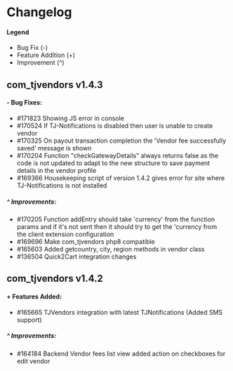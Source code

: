# Changelog

#### Legend

- Bug Fix (-)
- Feature Addition (+)
- Improvement (^)

## com_tjvendors v1.4.3

#### - Bug Fixes:
- #171823 Showing JS error in console
- #170524 If TJ-Notifications is disabled then user is unable to create vendor
- #170325 On payout transaction completion the 'Vendor fee successfully saved' message is shown
- #170204 Function "checkGatewayDetails" always returns false as the code is not updated to adapt to the new structure to save payment details in the vendor profile
- #169366 Housekeeping script of version 1.4.2 gives error for site where TJ-Notifications is not installed

##### ^ Improvements:
- #170205 Function addEntry should take 'currency' from the function params and if it's not sent then it should try to get the 'currency from the client extension configuration
- #169696 Make com_tjvendors php8 compatible
- #165603 Added getcountry, city, region methods in vendor class
- #136504 Quick2Cart integration changes


## com_tjvendors v1.4.2

#### + Features Added:
- #165665 TJVendors integration with latest TJNotifications (Added SMS support)

##### ^ Improvements:
- #164184 Backend Vendor fees list view added action on checkboxes for edit vendor
